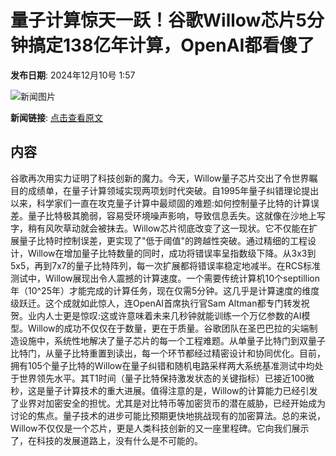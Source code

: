 # 量子计算惊天一跃！谷歌Willow芯片5分钟搞定138亿年计算，OpenAI都看傻了

**发布日期**: 2024年12月10号 1:57

![新闻图片](https://pic.chinaz.com/picmap/thumb/202311281038478809_1.jpg)

**新闻链接**: [点击查看原文](https://www.aibase.com/zh/news/13810)

## 内容

谷歌再次用实力证明了科技创新的魔力。今天，Willow量子芯片交出了令世界瞩目的成绩单，在量子计算领域实现两项划时代突破。自1995年量子纠错理论提出以来，科学家们一直在攻克量子计算中最顽固的难题:如何控制量子比特的计算误差。量子比特极其脆弱，容易受环境噪声影响，导致信息丢失。这就像在沙地上写字，稍有风吹草动就会被抹去。Willow芯片彻底改变了这一现状。它不仅能在扩展量子比特时控制误差，更实现了"低于阈值"的跨越性突破。通过精细的工程设计，Willow在增加量子比特数量的同时，成功将错误率呈指数级下降。从3x3到5x5，再到7x7的量子比特阵列，每一次扩展都将错误率稳定地减半。在RCS标准测试中，Willow展现出令人震撼的计算速度。一个需要传统计算机10个septillion年（10^25年）才能完成的计算任务，现在仅需5分钟。这几乎是计算速度的维度级跃迁。这个成就如此惊人，连OpenAI首席执行官Sam Altman都专门转发祝贺。业内人士更是惊叹:这或许意味着未来几秒钟就能训练一个万亿参数的AI模型。Willow的成功不仅仅在于数量，更在于质量。谷歌团队在圣巴巴拉的尖端制造设施中，系统性地解决了量子芯片的每一个工程难题。从单量子比特门到双量子比特门，从量子比特重置到读出，每一个环节都经过精密设计和协同优化。目前，拥有105个量子比特的Willow在量子纠错和随机电路采样两大系统基准测试中均处于世界领先水平。其T1时间（量子比特保持激发状态的关键指标）已接近100微秒，这是量子计算技术的重大进展。值得注意的是，Willow的计算能力已经引发了业界对加密安全的担忧。尤其是对比特币等加密货币的潜在威胁，已经开始成为讨论的焦点。量子技术的进步可能比预期更快地挑战现有的加密算法。总的来说，Willow不仅仅是一个芯片，更是人类科技创新的又一座里程碑。它向我们展示了，在科技的发展道路上，没有什么是不可能的。
